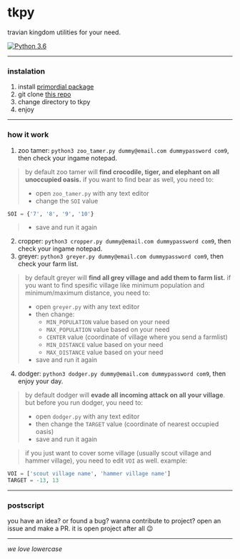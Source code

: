 # tkpy
travian kingdom utilities for your need.


[![Python 3.6](https://img.shields.io/badge/python-3.6+-blue.svg)](https://www.python.org/downloads/release/python-367/)

---
### instalation
1. install [primordial package](https://github.com/lijok/primordial)
2. git clone [this repo](https://github.com/didadadida93/tkpy.git)
3. change directory to tkpy
4. enjoy
---
### how it work
1. zoo tamer: `python3 zoo_tamer.py dummy@email.com dummypassword com9`, then check your ingame notepad.
> by default zoo tamer will **find crocodile, tiger, and elephant on all unoccupied oasis.** if you want to find bear as well, you need to:
> * open `zoo_tamer.py` with any text editor
> * change the `SOI` value
```python
SOI = {'7', '8', '9', '10'}
```
> * save and run it again
2. cropper: `python3 cropper.py dummy@email.com dummypassword com9`, then check your ingame notepad.
3. greyer: `python3 greyer.py dummy@email.com dummypassword com9`, then check your farm list.
> by default greyer will **find all grey village and add them to farm list.**
> if you want to find spesific village like minimum population and minimum/maximum distance, you need to:
> * open `greyer.py` with any text editor
> * then change:
>	* `MIN_POPULATION` value based on your need
>	* `MAX_POPULATION` value based on your need
>	* `CENTER` value (coordinate of village where you send a farmlist)
>	* `MIN_DISTANCE` value based on your need
>	* `MAX_DISTANCE` value based on your need
> * save and run it again
4. dodger: `python3 dodger.py dummy@email.com dummypassword com9`, then enjoy your day.
> by default dodger will **evade all incoming attack on all your village**. but before you run dodger, you need to:
> * open `dodger.py` with any text editor
> * then change the `TARGET` value (coordinate of nearest occupied oasis)
> * save and run it again

> if you just want to cover some village (usually scout village and hammer village), you need to edit `VOI` as well. example:
```python
VOI = ['scout village name', 'hammer village name']
TARGET = -13, 13
```

---
### postscript

you have an idea? or found a bug? wanna contribute to project? open an issue and make a PR.
it is open project after all :wink:

---
_we love lowercase_
